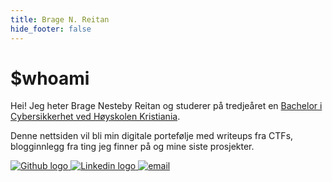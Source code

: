 ```yaml
---
title: Brage N. Reitan
hide_footer: false
---
```

# $whoami
Hei! Jeg heter Brage Nesteby Reitan og studerer på tredjeåret en [Bachelor i Cybersikkerhet ved Høyskolen Kristiania](https://www.kristiania.no/studier/bachelor/cybersikkerhet/). 

Denne nettsiden vil bli min digitale portefølje med writeups fra CTFs, blogginnlegg fra ting jeg finner på og mine siste prosjekter.



<div class="icon-wrapper">
    <a href="https://github.com/bragenr" target="_blank">
        <img src="/images/github-mark-white.png" alt="Github logo">
    </a>
    <a href="https://linkedin.com/in/bragenr" target="_blank">
        <img src="/images/linkedin.png" alt="Linkedin logo">
    </a>
    <a href="mailto:web@bragenr.com" target="_blank">
        <img src="/images/mail-send.png" alt="email">  
    </a>
<!--<a href="https://tryhackme.com/p/bragenr">
        <img src="/images/thm-logo.png" alt="TryHackMe logo">
    </a>  -->
<!--<a href="https://discordapp.com/users/213465147677605888">
        <img src="/images/clyde.png" alt="Discord-logo">
    </a> -->
</div>